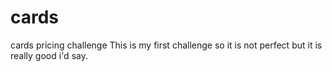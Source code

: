 # cards
cards pricing challenge
This is my first challenge so it is not perfect but it is really good i'd say.
